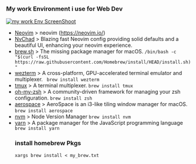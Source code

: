 ### My work Environment i use for Web Dev

[![my work Env ScreenShoot](https://i.postimg.cc/02QWjyKV/Screenshot-2024-08-20-at-11-02-59-PM.png)](https://postimg.cc/yWMXrBPR)

- [Neovim](https://github.com/neovim/neovim) > neovim (https://neovim.io/)
- [NvChad](https://github.com/NvChad/NvChad) > Blazing fast Neovim config providing solid defaults and a beautiful UI, enhancing your neovim experience.
- [brew.sh](https://github.com/Homebrew/brew) > The missing package manager for macOS.
  `/bin/bash -c "$(curl -fsSL https://raw.githubusercontent.com/Homebrew/install/HEAD/install.sh)"`
- [wezterm](https://github.com/wez/wezterm) > A cross-platform, GPU-accelerated terminal emulator and multiplexer.
  ` brew install wezterm`
- [tmux](https://github.com/tmux/tmux) > A terminal multiplexer.
  `brew install tmux `
- [oh-my-zsh](https://github.com/ohmyzsh/ohmyzsh) > A community-driven framework for managing your zsh configuration.
  `brew install zsh`
- [aerospace](https://github.com/nikitabobko/AeroSpace) > AeroSpace is an i3-like tiling window manager for macOS.
  `brew install aerospace`
- [nvm](https://github.com/nvm-sh/nvm) > Node Version Manager
  `brew install nvm`
- [yarn](https://github.com/yarnpkg/yarn) > A package manager for the JavaScript programming language
  `brew install yarn`
  ### install homebrew Pkgs
  `xargs brew install < my_brew.txt`
